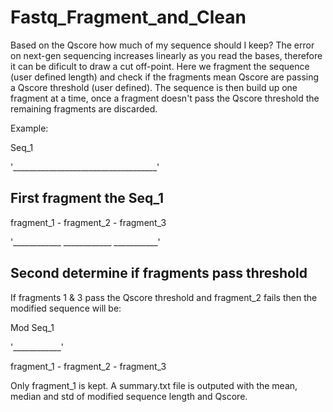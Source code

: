 # Fastq_Fragment_and_Clean
Based on the Qscore how much of my sequence should I keep? The error on next-gen sequencing increases linearly as you read the bases,
therefore it can be dificult to draw a cut off-point. Here we fragment the sequence (user defined length) and check if the fragments mean Qscore
are passing a Qscore threshold (user defined). The sequence is then build up one fragment at a time, once a fragment doesn't pass
the Qscore threshold the remaining fragments are discarded. 

Example:

Seq_1

'____________________________________'


## First fragment the Seq_1


fragment_1 - fragment_2 - fragment_3

'____________ ____________ ___________'

## Second determine if fragments pass threshold
If fragments 1 & 3 pass the Qscore threshold and fragment_2 fails then the modified sequence will be:


Mod Seq_1

'____________'

fragment_1 - fragment_2 - fragment_3


Only fragment_1 is kept. A summary.txt file is outputed with the mean, median and std of modified sequence length and Qscore.
